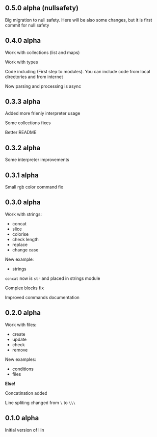 ## 0.5.0 alpha **(nullsafety)**

Big migration to null safety. Here will be also some changes, but it is first commit for null safety

## 0.4.0 alpha

Work with collections (list and maps)

Work with types

Code including (First step to modules).
You can include code from local directories and from internet

Now parsing and processing is async

## 0.3.3 alpha

Added more frienly interpreter usage

Some collections fixes

Better README

## 0.3.2 alpha

Some interpreter improvements

## 0.3.1 alpha

Small rgb color command fix

## 0.3.0 alpha

Work with strings:
- concat
- slice
- colorise
- check length
- replace
- change case

New example:
- strings

`concat` now is `str` and placed in strings module

Complex blocks fix

Improved commands documentation

## 0.2.0 alpha

Work with files:
- create
- update
- check
- remove

New examples:
- conditions
- files

**Else!**

Concatination added

Line spliting changed from `\` to `\\\`

## 0.1.0 alpha

Initial version of liin